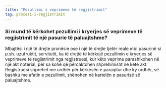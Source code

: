 ```yaml
---
title: "Pezullimi i veprimeve të regjistrimit"
tag: procesi-i-regjistrimit
---
```


### Si mund të kërkohet pezullimi i kryerjes së veprimeve të regjistrimit të një pasurie të paluajtshme?

Mbajtësi i një të drejte pronësie ose i një të drejte tjetër reale mbi pasurinë si p.sh. uzufruktit, servitutit, ka të drejtë të kërkojë pezullimin e kryerjes së veprimeve të regjistrimit nga regjistruesi, kur këto veprime parashikohen në një akt noterial, për sa kohë që përcaktohen shprehimisht në këtë akt. Regjistruesi shprehet me urdhër për kërkesën e paraqitur dhe ky urdhër, së bashku me afatin e pezullimit, shënohen në kartelën e pasurisë së paluajtshme.

